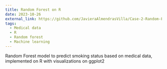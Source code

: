 ```yaml
---
title: Random Forest on R
date: 2023-10-26
external_link: https://github.com/JavieraAlmendrasVilla/Case-2-Random-Forest-Model
tags:
  - Medical data
  - R
  - Random forest
  - Machine learning
---
```


Random Forest model to predict smoking status based on medical data, implemented on R with visualizations on ggplot2
<!--more-->
